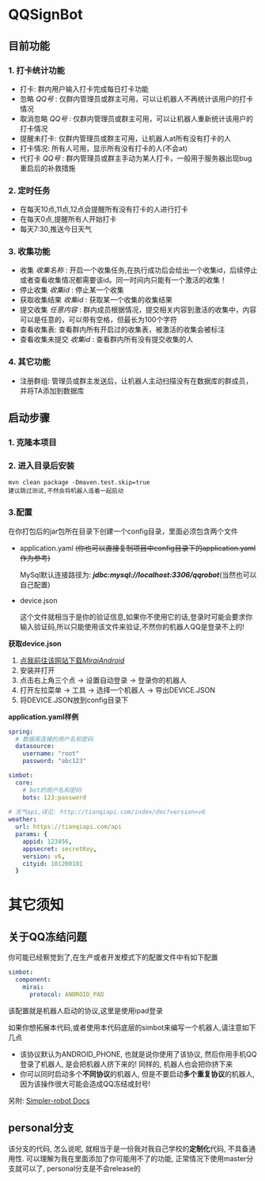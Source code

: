 # QQSignBot

## 目前功能

### 1. 打卡统计功能

- 打卡: 群内用户输入打卡完成每日打卡功能
- 忽略 *QQ号* : 仅群内管理员或群主可用，可以让机器人不再统计该用户的打卡情况
- 取消忽略 *QQ号* :  仅群内管理员或群主可用，可以让机器人重新统计该用户的打卡情况
- 提醒未打卡: 仅群内管理员或群主可用，让机器人at所有没有打卡的人
- 打卡情况: 所有人可用，显示所有没有打卡的人(不会at)
- 代打卡 *QQ号* : 群内管理员或群主手动为某人打卡，一般用于服务器出现bug重启后的补救措施 

### 2. 定时任务

- 在每天10点,11点,12点会提醒所有没有打卡的人进行打卡
- 在每天0点,提醒所有人开始打卡
- 每天7:30,推送今日天气

### 3. 收集功能

- 收集 *收集名称* : 开启一个收集任务,在执行成功后会给出一个收集id，后续停止或者查看收集情况都需要该id。同一时间内只能有一个激活的收集！
- 停止收集 *收集id* : 停止某一个收集
- 获取收集结果 *收集id* : 获取某一个收集的收集结果
- 提交收集 *任意内容* : 群内成员根据情况，提交相关内容到激活的收集中，内容可以是任意的，可以带有空格，但最长为100个字符
- 查看收集表: 查看群内所有开启过的收集表，被激活的收集会被标注
- 查看收集未提交 *收集id* : 查看群内所有没有提交收集的人

### 4. 其它功能

- 注册群组: 管理员或群主发送后，让机器人主动扫描没有在数据库的群成员，并将TA添加到数据库

## 启动步骤

### 1. 克隆本项目

### 2. 进入目录后安装

```text
mvn clean package -Dmaven.test.skip=true
建议跳过测试,不然会将机器人连着一起启动
```

### 3.配置

在你打包后的jar包所在目录下创建一个config目录，里面必须包含两个文件

- application.yaml ~~(你也可以直接复制项目中config目录下的application.yaml作为参考)~~

  MySql默认连接路径为: ***jdbc:mysql://localhost:3306/qqrobot***(当然也可以自己配置)

- device.json

  这个文件就相当于是你的验证信息,如果你不使用它的话,登录时可能会要求你输入验证码,所以只能使用该文件来验证,不然你的机器人QQ是登录不上的!



**获取device.json**

 1. [点我前往该网站下载*MiraiAndroid*](https://mirai.mamoe.net/topic/223/%E6%97%A0%E6%B3%95%E7%99%BB%E5%BD%95%E7%9A%84%E4%B8%B4%E6%97%B6%E5%A4%84%E7%90%86%E6%96%B9%E6%A1%88)
 2. 安装并打开
 3. 点击右上角三个点 -> 设置自动登录 -> 登录你的机器人
 4. 打开左拉菜单 -> 工具 -> 选择一个机器人 -> 导出DEVICE.JSON
 5. 将DEVICE.JSON放到config目录下





**application.yaml样例**

```yaml
spring:
  # 数据库连接的用户名和密码
  datasource:
    username: "root"
    password: "abc123"

simbot:
  core:
    # bot的用户名和密码
    bots: 123:password
    
# 天气api,详见: http://tianqiapi.com/index/doc?version=v6
weather:
  url: https://tianqiapi.com/api
  params: {
    appid: 123456,
    appsecret: secretKey,
    version: v6,
    cityid: 101200101
  }
```

# 其它须知
## 关于QQ冻结问题
你可能已经察觉到了,在生产或者开发模式下的配置文件中有如下配置
```yaml
simbot:
  component:
    mirai:
      protocol: ANDROID_PAD
```
该配置就是机器人启动的协议,这里是使用ipad登录

如果你想拓展本代码,或者使用本代码底层的simbot来编写一个机器人,请注意如下几点

- 该协议默认为ANDROID_PHONE, 也就是说你使用了该协议, 然后你用手机QQ登录了机器人, 是会把机器人挤下来的! 同样的, 机器人也会把你挤下来
- 你可以同时启动多个**不同协议**的机器人, 但是不要启动**多个重复协议**的机器人, 因为该操作很大可能会造成QQ冻结或封号!

另附: [Simpler-robot Docs](https://www.yuque.com/simpler-robot/simpler-robot-doc/wyt74o)
## personal分支
该分支的代码, 怎么说呢, 就相当于是一份我对我自己学校的**定制化**代码, 
不具备通用性. 可以理解为我在里面添加了你可能用不了的功能,
正常情况下使用master分支就可以了, personal分支是不会release的